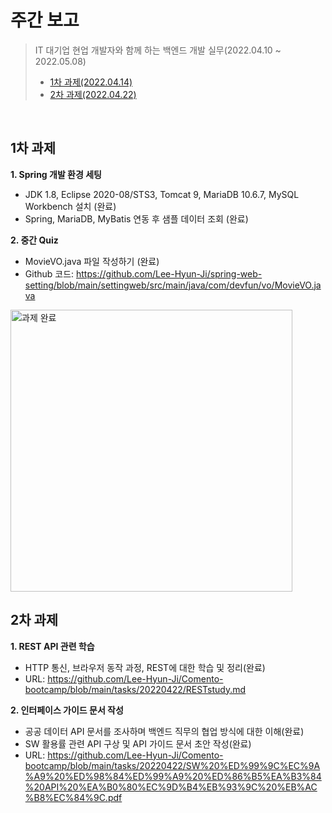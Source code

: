 # 주간 보고
> IT 대기업 현업 개발자와 함께 하는 백엔드 개발 실무(2022.04.10 ~ 2022.05.08)   
> * [1차 과제(2022.04.14)](#1차-과제)
> * [2차 과제(2022.04.22)](#2차-과제)

 

## 1차 과제

**1. Spring 개발 환경 세팅**
- JDK 1.8, Eclipse 2020-08/STS3, Tomcat 9, MariaDB 10.6.7, MySQL Workbench 설치 (완료)
- Spring, MariaDB, MyBatis 연동 후 샘플 데이터 조회 (완료)
 
**2. 중간 Quiz**
- MovieVO.java 파일 작성하기 (완료)
- Github 코드: https://github.com/Lee-Hyun-Ji/spring-web-setting/blob/main/settingweb/src/main/java/com/devfun/vo/MovieVO.java


<img width="451" alt="과제 완료" src="https://user-images.githubusercontent.com/84483522/163295394-48b89f9b-5fd6-4922-b6bb-468432290a15.PNG">


## 2차 과제

**1. REST API 관련 학습**
- HTTP 통신, 브라우저 동작 과정, REST에 대한 학습 및 정리(완료)
- URL: https://github.com/Lee-Hyun-Ji/Comento-bootcamp/blob/main/tasks/20220422/RESTstudy.md

**2. 인터페이스 가이드 문서 작성**
- 공공 데이터 API 문서를 조사하며 백엔드 직무의 협업 방식에 대한 이해(완료)
- SW 활용률 관련 API 구상 및 API 가이드 문서 초안 작성(완료)
- URL: https://github.com/Lee-Hyun-Ji/Comento-bootcamp/blob/main/tasks/20220422/SW%20%ED%99%9C%EC%9A%A9%20%ED%98%84%ED%99%A9%20%ED%86%B5%EA%B3%84%20API%20%EA%B0%80%EC%9D%B4%EB%93%9C%20%EB%AC%B8%EC%84%9C.pdf
